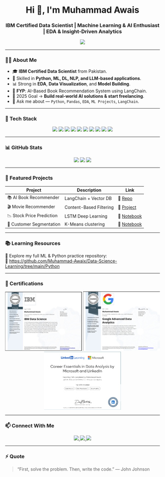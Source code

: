 <h1 align="center">Hi 👋, I'm Muhammad Awais</h1>
<h3 align="center">IBM Certified Data Scientist | Machine Learning & AI Enthusiast | EDA & Insight-Driven Analytics</h3>

<p align="center">
  <img src="https://readme-typing-svg.herokuapp.com?color=32CD32&width=500&lines=Turning+Raw+Data+into+Smart+Decisions+📊;Machine+Learning+%7C+Deep+Learning+%7C+LLMs;Always+Learning+%7C+Always+Building+🚀" />
</p>

---

### 🧑‍💻 About Me
- 🎓 **IBM Certified Data Scientist** from Pakistan.
- 🤖 Skilled in **Python, ML, DL, NLP, and LLM-based applications**.
- 📊 Strong in **EDA**, **Data Visualization**, and **Model Building**.
- 📌 **FYP**: AI-Based Book Recommendation System using LangChain.
- 🎯 2025 Goal → **Build real-world AI solutions & start freelancing**.
- 💬 Ask me about — `Python`, `Pandas`, `EDA`, `ML Projects`, `LangChain`.

---

### 🧰 Tech Stack

<div align="center">
  <img src="https://cdn.jsdelivr.net/gh/devicons/devicon/icons/python/python-original.svg" width="40"/>
  <img src="https://cdn.jsdelivr.net/gh/devicons/devicon/icons/pandas/pandas-original.svg" width="40"/>
  <img src="https://cdn.jsdelivr.net/gh/devicons/devicon/icons/numpy/numpy-original.svg" width="40"/>
  <img src="https://seaborn.pydata.org/_static/logo-wide-lightbg.svg" width="70"/>
  <img src="https://upload.wikimedia.org/wikipedia/commons/0/05/Scikit_learn_logo_small.svg" width="70"/>
  <img src="https://cdn.jsdelivr.net/gh/devicons/devicon/icons/jupyter/jupyter-original.svg" width="40"/>
  <img src="https://cdn.jsdelivr.net/gh/devicons/devicon/icons/tensorflow/tensorflow-original.svg" width="40"/>
  <img src="https://cdn.jsdelivr.net/gh/devicons/devicon/icons/html5/html5-original.svg" width="40"/>
  <img src="https://cdn.jsdelivr.net/gh/devicons/devicon/icons/css3/css3-original.svg" width="40"/>
  <img src="https://cdn.jsdelivr.net/gh/devicons/devicon/icons/javascript/javascript-original.svg" width="40"/>
</div>

---

### 📊 GitHub Stats

<p align="center">
  <img height="150" src="https://github-readme-stats.vercel.app/api?username=Muhammad-Awaix&show_icons=true&theme=tokyonight"/>
  <img height="150" src="https://github-readme-stats.vercel.app/api/top-langs?username=Muhammad-Awaix&layout=compact&theme=tokyonight"/>
  <img height="150" src="https://github-readme-streak-stats.herokuapp.com/?user=Muhammad-Awaix&theme=tokyonight"/>
</p>

---

### 🚀 Featured Projects

| Project | Description | Link |
|--------|-------------|------|
| 📚 AI Book Recommender | LangChain + Vector DB | 🔗 [Repo](https://github.com/Muhammad-Awaix/FYP) |
| 🎬 Movie Recommender | Content-Based Filtering | 🔗 [Project](https://github.com/Muhammad-Awaix/-ML-Pyhton-Projects/blob/main/Movies_Rec_Sys.ipynb) |
| 📉 Stock Price Prediction | LSTM Deep Learning | 🔗 [Notebook](https://github.com/Muhammad-Awaix/-ML-Pyhton-Projects/blob/main/Stock_price.ipynb) |
| 🧩 Customer Segmentation | K-Means clustering | 🔗 [Notebook](https://github.com/Muhammad-Awaix/Data-Science-Learning/blob/main/Python/Unsupervised_Learning/k_means_project.ipynb) |

---

### 📚 Learning Resources
📌 Explore my full ML & Python practice repository:  
🔗 https://github.com/Muhammad-Awaix/Data-Science-Learning/tree/main/Python

---

### 📃 Certifications

<p align="center">
  <img src="Certificates/1755424501687.jpg" width="250"/>
  <img src="Certificates/Certificate.png" width="250"/>
  <img src="Certificates/Screenshot 2025-10-02 235140.png" width="250"/>
</p>

---

### 📫 Connect With Me

<p align="center">
  <a href="https://www.linkedin.com/in/muhamad-awais/">
    <img src="https://img.shields.io/badge/LinkedIn-0077B5?style=for-the-badge&logo=linkedin&logoColor=white"/>
  </a>
  <a href="mailto:mawais.ai021@gmail.com">
    <img src="https://img.shields.io/badge/Gmail-D14836?style=for-the-badge&logo=gmail&logoColor=white"/>
  </a>
  <a href="https://huggingface.co/mawais021">
    <img src="https://img.shields.io/badge/HuggingFace-FFCC4D?style=for-the-badge&logo=huggingface&logoColor=black"/>
  </a>
</p>

---

### ⚡ Quote
> “First, solve the problem. Then, write the code.” — John Johnson
